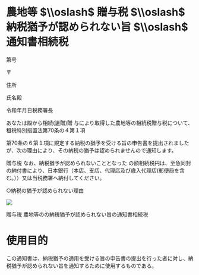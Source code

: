 # 農地等 $\\oslash$ 贈与税 $\\oslash$ 納税猶予が認められない旨 $\\oslash$ 通知書相続税

第号

〒

住所

氏名殿

令和年月日税務署長

あなたは殿から相続(遺贈)贈 与により取得した農地等の相続税贈与税について、租税特別措置法第70条の４第１項

第70条の６第１項に規定する納税の猶予を受ける旨の申告書を提出されましたが、次の理由により、その納税の猶予は認められませんので通知します。

贈与税 なお、納税猶予が認められないこととなった の額相続税円は、至急同封の納付書により、日本銀行（本店、支店、代理店及び歳入代理店(郵便局を含む。））又は当税務署へ納付してください。

○納税の猶予が認められない理由

![](https://www.nta.go.jp/tmp/9c6ce4cb-7f40-4282-b004-93751cbee9e1/images/2f585c3232cd640987d4fcd20db58b978b795d8d14def1cdde56471bbe3580bc.jpg)

贈与税 農地等のの納税猶予が認められない旨の通知書相続税

# 使用目的

この通知書は、納税猶予の適用を受ける旨の申告書の提出を行った者に対し、納税猶予が認められない旨を通知するために使用するものである。